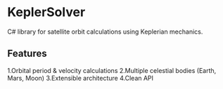 # KeplerSolver

C# library for satellite orbit calculations using Keplerian mechanics.

## Features
1.Orbital period & velocity calculations
2.Multiple celestial bodies (Earth, Mars, Moon)
3.Extensible architecture
4.Clean API

